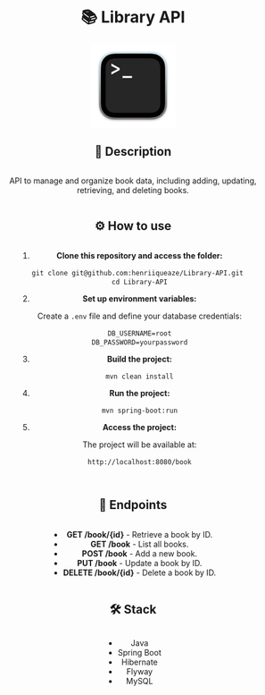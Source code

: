 <div class="container" style="display: flex; flex-direction: column; align-items: center; text-align: center;">
    <h1>📚 Library API</h1>
    <div class="img-container" style="display: flex; justify-content: center;">
        <img src="assets/images/terminal.png" alt="API Livros" style="width: 30%;">
    </div>
    <h2>📖 Description</h2>
    <p>API to manage and organize book data, including adding, updating, retrieving, and deleting books.</p>
    <h2>⚙️ How to use</h2>
    <ol>
        <li>
            <strong>Clone this repository and access the folder:</strong>
            <pre><code>git clone git@github.com:henriiqueaze/Library-API.git 
cd Library-API</code></pre>
        </li>
        <li>
            <strong>Set up environment variables:</strong>
            <p>Create a <code>.env</code> file and define your database credentials:</p>
            <pre><code>DB_USERNAME=root
DB_PASSWORD=yourpassword</code></pre>
        </li>
        <li>
            <strong>Build the project:</strong>
            <pre><code>mvn clean install</code></pre>
        </li>
        <li>
            <strong>Run the project:</strong>
            <pre><code>mvn spring-boot:run</code></pre>
        </li>
        <li>
            <strong>Access the project:</strong>
            <p>The project will be available at:</p>
            <pre><code>http://localhost:8080/book</code></pre>
        </li>
    </ol>
    <h2>📌 Endpoints</h2>
    <ul>
        <li><strong>GET /book/{id}</strong> - Retrieve a book by ID.</li>
        <li><strong>GET /book</strong> - List all books.</li>
        <li><strong>POST /book</strong> - Add a new book.</li>
        <li><strong>PUT /book</strong> - Update a book by ID.</li>
        <li><strong>DELETE /book/{id}</strong> - Delete a book by ID.</li>
    </ul>
    <h2>🛠 Stack</h2>
    <ul>
        <li>Java</li>
        <li>Spring Boot</li>
        <li>Hibernate</li>
        <li>Flyway</li>
        <li>MySQL</li>
    </ul>
</div>
